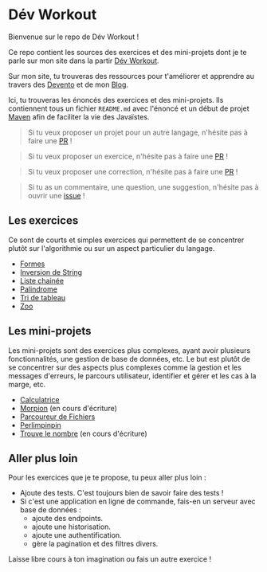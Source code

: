 # Dév Workout

Bienvenue sur le repo de Dév Workout !

Ce repo contient les sources des exercices et des mini-projets dont je te parle sur mon site dans la partir [Dév Workout](https://nathaniel-vaur-henel.github.io/dev-workout).

Sur mon site, tu trouveras des ressources pour t'améliorer et apprendre au travers des [Devento](https://nathaniel-vaur-henel.github.io/docs) et de mon [Blog](https://nathaniel-vaur-henel.github.io/blog). 

Ici, tu trouveras les énoncés des exercices et des mini-projets. 
Ils contiennent tous un fichier `README.md` avec l'énoncé et un début de projet [Maven](https://maven.apache.org/) afin de faciliter la vie des Javaïstes.  

> Si tu veux proposer un projet pour un autre langage, n'hésite pas à faire une [PR](https://github.com/Nathaniel-Vaur-Henel/dev-workout/pulls) !

> Si tu veux proposer un exercice, n'hésite pas à faire une [PR](https://github.com/Nathaniel-Vaur-Henel/dev-workout/pulls) !

> Si tu veux proposer une correction, n'hésite pas à faire une [PR](https://github.com/Nathaniel-Vaur-Henel/dev-workout/pulls) !

> Si tu as un commentaire, une question, une suggestion, n'hésite pas à ouvrir une [issue](https://github.com/Nathaniel-Vaur-Henel/dev-workout/issues) !

## Les exercices

Ce sont de courts et simples exercices qui permettent de se concentrer plutôt sur l'algorithmie ou sur un aspect particulier du langage.

- [Formes](exercices/formes/readme.md)
- [Inversion de String](exercices/inversion-string/readme.md)
- [Liste chainée](exercices/liste-chainee/readme.md)
- [Palindrome](exercices/palindrome/readme.md)
- [Tri de tableau](exercices/tri-tableau/readme.md)
- [Zoo](exercices/zoo/readme.md)

## Les mini-projets

Les mini-projets sont des exercices plus complexes, ayant avoir plusieurs fonctionnalités, une gestion de base de données, etc.
Le but est plutôt de se concentrer sur des aspects plus complexes comme la gestion et les messages d'erreurs, le parcours utilisateur, identifier et gérer et les cas à la marge, etc.

- [Calculatrice](miniprojets/calculatrice/readme.md)
- [Morpion](miniprojets/morpion/readme.md) (en cours d'écriture)
- [Parcoureur de Fichiers](miniprojets/parcoureur_fichiers/readme.md)
- [Perlimpinpin](miniprojets/perlimpinpin/readme.md)
- [Trouve le nombre](miniprojets/trouve_le_nombre/readme.md) (en cours d'écriture)

## Aller plus loin

Pour les exercices que je te propose, tu peux aller plus loin :

- Ajoute des tests. C'est toujours bien de savoir faire des tests !
- Si c'est une application en ligne de commande, fais-en un serveur avec base de données :
    - ajoute des endpoints.
    - ajoute une historisation.
    - ajoute une authentification.
    - gère la pagination et des filtres divers.

Laisse libre cours à ton imagination ou fais un autre exercice !  